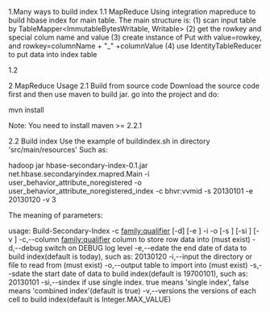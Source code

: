 1.Many ways to build index
1.1 MapReduce
Using integration mapreduce to build hbase index for main table. The main structure is:
(1) scan input table by TableMapper<ImmutableBytesWritable, Writable>
(2) get the rowkey and special colum name and value
(3) create instance of Put with value=rowkey, and rowkey=columnName + "_" +columnValue
(4) use IdentityTableReducer to put data into index table



1.2  


2 MapReduce Usage
2.1 Build from source code
Download the source code first and then use maven to build jar.
go into the project and do:

mvn install

Note: You need to install maven >= 2.2.1

2.2 Build index
Use the example of buildindex.sh in directory 'src/main/resources'
Such as:

hadoop jar hbase-secondary-index-0.1.jar net.hbase.secondaryindex.mapred.Main -i user_behavior_attribute_noregistered -o user_behavior_attribute_noregistered_index -c bhvr:vvmid -s 20130101 -e 20130120 -v 3

The meaning of parameters:

 usage: Build-Secondary-Index  -c <family:qualifier> [-d] [-e <end-date>]
       -i <input-table-name> -o <output-table-name> [-s <start-date>] [-si
       <single-index>] [-v <versions>]
 -c,--column <family:qualifier>    column to store row data into (must
                                   exist)
 -d,--debug                        switch on DEBUG log level
 -e,--edate <end-date>             the end date of data to build
                                   index(default is today), such as:
                                   20130120
 -i,--input <input-table-name>     the directory or file to read from
                                   (must exist)
 -o,--output <output-table-name>   table to import into (must exist)
 -s,--sdate <start-date>           the start date of data to build
                                   index(default is 19700101), such as:
                                   20130101
 -si,--sindex <single-index>       if use single index. true means 'single
                                   index', false means 'combined
                                   index'(default is true)
 -v,--versions <versions>          the versions of each cell to build
                                   index(default is Integer.MAX_VALUE)

